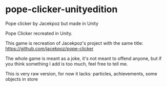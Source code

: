 # pope-clicker-unityedition
Pope clicker by Jacekpoz but made in Unity

Pope Clicker recreated in Unity.

This game is recreation of Jacekpoz's project with the same title: https://github.com/jacekpoz/pope-clicker

The whole game is meant as a joke, it's not meant to offend anyone, but if you think something I add is too much, feel free to tell me.

This is very raw version, for now it lacks: particles, achievements, some objects in store

